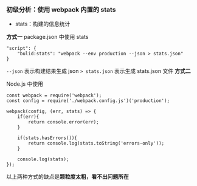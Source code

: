 ### 初级分析：使用 webpack 内置的 stats

- stats：构建的信息统计

**方式一**
package.json 中使用 stats
~~~
"script": {
    "bulid:stats": "webpack --env production --json > stats.json"
}
~~~
`--json` 表示构建结果生成 json
`> stats.json` 表示生成 stats.json 文件
**方式二**

Node.js 中使用

~~~
const webpack = require('webpack');
const config = require('./webpack.config.js')('production');

webpack(config, (err, stats) => {
    if(err){
        return console.error(err);
    }

    if(stats.hasErrors()){
        return console.log(stats.toString('errors-only'));
    }

    console.log(stats);
});
~~~

以上两种方式的缺点是**颗粒度太粗，看不出问题所在**
